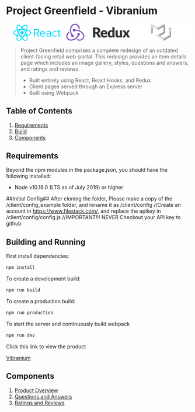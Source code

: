 # Project Greenfield - Vibranium

![Main Page](documentation/Logos.png)

> Project Greenfield comprises a complete redesign of an outdated client-facing retail web-portal. This redesign provides an item details page which includes an image gallery, styles, questions and answers, and ratings and reviews
>
> - Built entirely using React, React Hooks, and Redux
> - Client pages served through an Express server
> - Built using Webpack

## Table of Contents

1. [Requirements](#Requirements)
2. [Build](#Building-and-Running)
3. [Components](#Components)

## Requirements

Beyond the npm modules in the package.json, you should have the following installed:

- Node v10.16.0 (LTS as of July 2019) or higher

##Initial Config##
After cloning the folder,
Please make a copy of the /client/config_example folder, and rename it as /client/config
//Create an account in https://www.filestack.com/, and replace the apikey in /client/config/config.js
//IMPORTANT!!! NEVER Checkout your API key to github

## Building and Running

First install dependencies:

```sh
npm install
```

To create a development build:

```sh
npm run build
```

To create a production build:

```sh
npm run production
```

To start the server and continuously build webpack

```sh
npm run dev
```

Click this link to view the product

[Vibranium](http://localhost:3000/shop/1)

## Components

1. [Product Overview](documentation/overview/README.md)
2. [Questions and Answers](documentation/questions/README.md)
3. [Ratings and Reviews](documentation/reviews/README.md)
